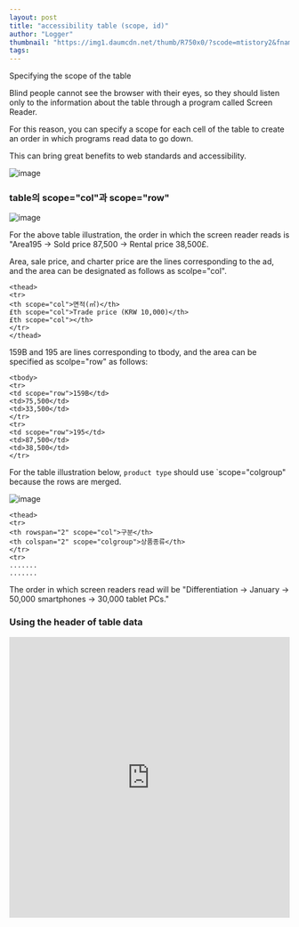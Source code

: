 ```yaml
---
layout: post
title: "accessibility table (scope, id)"
author: "Logger"
thumbnail: "https://img1.daumcdn.net/thumb/R750x0/?scode=mtistory2&fname=https%3A%2F%2Ft1.daumcdn.net%2Fcfile%2Ftistory%2F221F304C568B2ACD33"
tags: 
---
```



Specifying the scope of the table

Blind people cannot see the browser with their eyes, so they should listen only to the information about the table through a program called Screen Reader.

For this reason, you can specify a scope for each cell of the table to create an order in which programs read data to go down.

This can bring great benefits to web standards and accessibility.

![image](https://t1.daumcdn.net/cfile/tistory/221F304C568B2ACD33)

### table의 scope="col"과 scope="row"

![image](https://t1.daumcdn.net/cfile/tistory/23562247568B2B2208)

For the above table illustration, the order in which the screen reader reads is "Area195 → Sold price 87,500 → Rental price 38,500£.

Area, sale price, and charter price are the lines corresponding to the ad, and the area can be designated as follows as scolpe="col".

```undefined
<thead>
<tr>
<th scope="col">면적(㎡)</th>
£th scope="col">Trade price (KRW 10,000)</th>
£th scope="col"></th>
</tr>
</thead>
```

159B and 195 are lines corresponding to tbody, and the area can be specified as scolpe="row" as follows:

```undefined
<tbody>
<tr>
<td scope="row">159B</td>
<td>75,500</td>
<td>33,500</td>
</tr>
<tr>
<td scope="row">195</td>
<td>87,500</td>
<td>38,500</td>
</tr>
```

For the table illustration below, `product type` should use `scope="colgroup" because the rows are merged.

![image](https://t1.daumcdn.net/cfile/tistory/2416EC49568B2C3935)

```undefined
<thead>
<tr>
<th rowspan="2" scope="col">구분</th>
<th colspan="2" scope="colgroup">상품종류</th>
</tr>
<tr>
.......
.......
```

The order in which screen readers read will be "Differentiation → January → 50,000 smartphones → 30,000 tablet PCs."

### Using the header of table data

<iframe allowfullscreen="true" allowpaymentrequest="true" allowtransparency="true" class="cp_embed_iframe " frameborder="0" height="505" width="100%" name="cp_embed_1" scrolling="no" src="https://codepen.io/jaehee/embed/VVBXpd?height=505&amp;theme-id=19458&amp;slug-hash=VVBXpd&amp;default-tab=html&amp;user=jaehee&amp;pen-title=Headers%20of%20Accessibility%20Table(%EC%A0%91%EA%B7%BC%EC%84%B1%20%ED%85%8C%EC%9D%B4%EB%B8%94)&amp;name=cp_embed_1" style="width: 100%; overflow:hidden; display:block;" title="Headers of Accessibility Table(접근성 테이블)" loading="lazy" id="cp_embed_VVBXpd"></iframe>